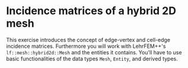 # Incidence matrices of a hybrid 2D mesh

This exercise introduces the concept of edge-vertex and cell-edge incidence matrices.
Furthermore you will work with LehrFEM++'s `lf::mesh::hybrid2d::Mesh` and the entities it contains.
You'll have to use basic functionalities of the data types `Mesh`, `Entity`, and derived types.
